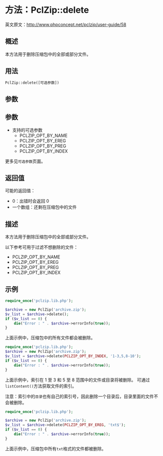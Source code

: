 
# 方法：PclZip::delete
英文原文：http://www.phpconcept.net/pclzip/user-guide/58

## 概述
本方法用于删除压缩包中的全部或部分文件。



## 用法
```php
PclZip::delete([可选参数])
```


## 参数
## 参数
- 支持的可选参数
  - PCLZIP_OPT_BY_NAME
  - PCLZIP_OPT_BY_EREG
  - PCLZIP_OPT_BY_PREG
  - PCLZIP_OPT_BY_INDEX  

更多见`可选参数`页面。




## 返回值
可能的返回值：
- 0：出错时会返回 0 
- 一个数组：还剩在压缩包中的文件




## 描述
本方法用于删除压缩包中的全部或部分文件。

以下参考可用于过滤不想删除的文件：
- PCLZIP_OPT_BY_NAME
- PCLZIP_OPT_BY_EREG
- PCLZIP_OPT_BY_PREG
- PCLZIP_OPT_BY_INDEX




## 示例
```php
require_once('pclzip.lib.php');

$archive = new PclZip('archive.zip');
$v_list = $archive->delete();
if ($v_list == 0) {
    die("Error : " . $archive->errorInfo(true));
}
```

上面示例中，压缩包中的所有文件都会被删除。


```php
require_once('pclzip.lib.php');
$archive = new PclZip('archive.zip');
$v_list = $archive->delete(PCLZIP_OPT_BY_INDEX, '1-3,5,8-10');
if ($v_list == 0) {
    die("Error : " . $archive->errorInfo(true));
}
```

上面示例中，索引在 1 至 3 和 5 至 8 范围中的文件或目录将被删除。
可通过`listContent()`方法获取文件的索引。

注意：索引中的`目录`也有自己的索引号，因此删除一个目录后，目录里面的文件不会被删除。



```php
require_once('pclzip.lib.php');

$archive = new PclZip('archive.zip');
$v_list = $archive->delete(PCLZIP_OPT_BY_EREG, 'txt$');
if ($v_list == 0) {
    die("Error : " . $archive->errorInfo(true));
}
```

上面示例中，压缩包中所有`txt`格式的文件都被删除。






